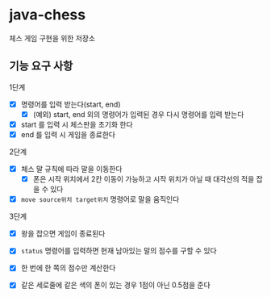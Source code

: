 # java-chess
체스 게임 구현을 위한 저장소

## 기능 요구 사항

1단계
 - [x] 명령어를 입력 받는다(start, end)
    - [x] (예외) start, end 외의 명령어가 입력된 경우 다시 명령어를 입력 받는다
 - [x] start 를 입력 시 체스판을 초기화 한다
 - [x] end 를 입력 시 게임을 종료한다
 
 2단계
 - [x] 체스 말 규칙에 따라 말을 이동한다
    - [x] 폰은 시작 위치에서 2칸 이동이 가능하고 시작 위치가 아닐 때 대각선의 적을 잡을 수 있다
 - [x] `move source위치 target위치` 명령어로 말을 움직인다
 
 3단계
 - [x] 왕을 잡으면 게임이 종료된다
 - [x] `status` 명령어를 입력하면 현재 남아있는 말의 점수를 구할 수 있다
 - [x] 한 번에 한 쪽의 점수만 계산한다
 - [x] 같은 세로줄에 같은 색의 폰이 있는 경우 1점이 아닌 0.5점을 준다
 
